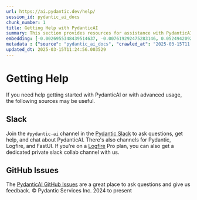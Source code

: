 ```yaml
---
url: https://ai.pydantic.dev/help/
session_id: pydantic_ai_docs
chunk_number: 1
title: Getting Help with PydanticAI
summary: This section provides resources for assistance with PydanticAI, including joining the `#pydantic-ai` channel on Slack for support and utilizing the GitHub Issues page for feedback and inquiries.
embedding: [-0.0026955348439514637, -0.007619292475283146, 0.05249420925974846, 0.004812184721231461, 0.014501234516501427, -0.03746259957551956, -0.03549633175134659, 0.06504210829734802, -0.017075493931770325, 0.03774718940258026, 0.012327989563345909, -0.053503215312957764, -0.025276904925704002, -0.0015054247342050076, -0.0005623109173029661, 0.018407899886369705, -0.006804325617849827, 0.022314567118883133, 0.0011359407799318433, 0.03469429910182953, 0.023064853623509407, 0.042119551450014114, 0.02558736875653267, 0.049260213971138, 0.0061381226405501366, 0.0020083109848201275, -0.0016994643956422806, 0.015911255031824112, -0.014281322248280048, 0.0030949332285672426, 0.019507458433508873, -0.005672427359968424, -0.049441318958997726, 0.02532864920794964, 0.00031976125319488347, -0.007341168820858002, -0.008828806690871716, 0.026596376672387123, 0.013712138868868351, 0.0199731532484293, 0.005193796008825302, -0.008977570571005344, 0.013880306854844093, 0.00830489955842495, -0.03865271061658859, -0.02786410227417946, 0.0144624263048172, 0.028407413512468338, 0.0023236253764480352, -0.004123343620449305, -0.07699495553970337, -0.012418541125953197, -0.026027193292975426, 0.008337239734828472, -0.005507493857294321, 0.009669645689427853, -0.01305887196213007, 0.022974301129579544, -0.0031288901809602976, -0.01738595776259899, -0.0012087057111784816, -0.02265090122818947, -0.021227944642305374, 0.012619049288332462, -0.03591028228402138, -0.01204339787364006, -0.028459157794713974, 0.014837569557130337, -0.03039955347776413, -0.0017770803533494473, 0.01930048316717148, 0.02276732586324215, -0.019649755209684372, -0.054796814918518066, -0.01124136708676815, -0.0372297503054142, 0.013595715165138245, 0.09070709347724915, -0.039842817932367325, -0.05433111637830734, -0.040386129170656204, 0.011448342353105545, -0.05707354471087456, 0.007438188884407282, -0.04025677219033241, -0.030089089646935463, -0.040929440408945084, 0.022288694977760315, -0.03283151984214783, -0.03396988287568092, 0.028329797089099884, 0.013815627433359623, -0.07549437880516052, 0.009527349844574928, 0.06348979473114014, 0.01658392697572708, 0.05572820454835892, 0.03169315308332443, 0.010594568215310574, 0.022547414526343346, 0.009404458105564117, -0.010335848666727543, -0.04656952992081642, 0.016648607328534126, 0.012838960625231266, -0.006015230901539326, 0.021176200360059738, -0.005019160453230143, 0.03417686000466347, -0.021202072501182556, -0.09303557127714157, 0.0051161800511181355, 0.009016378782689571, -0.008007371798157692, -0.09308731555938721, 0.005976423155516386, 0.00862183142453432, -0.006277184467762709, 0.009993044659495354, -0.049855269491672516, -0.06633570790290833, 0.019248738884925842, -0.003787008346989751, 0.042766351252794266, -0.00936564989387989, -0.033659420907497406, 0.0018757171928882599, -0.09070709347724915, -0.052959904074668884, 0.019921408966183662, 0.0034506728406995535, -0.03024432249367237, 0.07777111232280731, -0.011260771192610264, -0.036764055490493774, -0.013970858417451382, -0.009462669491767883, 0.006655561737716198, -0.014216642826795578, 0.002839447697624564, 0.03668643906712532, -0.013543971814215183, -0.04659540206193924, -0.004896268714219332, -0.051873281598091125, -0.03759196028113365, -0.02597544901072979, -0.03547045961022377, -0.024604234844446182, 0.03174489736557007, -0.010413464158773422, 0.022702645510435104, -0.018912402912974358, -0.040489617735147476, -0.04618145152926445, 0.04594860225915909, 0.04240414500236511, 0.028873108327388763, 0.0012232586741447449, -0.07466647773981094, -0.037126265466213226, 0.030710017308592796, -0.03011496178805828, -0.016040615737438202, -0.027760613709688187, -0.0166097991168499, -0.018394963815808296, -0.03611725568771362, -0.03133094310760498, -0.008809402585029602, -0.04025677219033241, -0.025005249306559563, -0.024177348241209984, 0.0342286042869091, 0.015510240569710732, -0.013673331588506699, -0.0028410647064447403, -0.010206488892436028, -0.024190284311771393, -0.056038666516542435, -0.0345131941139698, 0.007651632651686668, -0.041058801114559174, -0.03691928833723068, -0.006228674668818712, 0.0046731228940188885, -0.001409213407896459, 0.007198872976005077, -0.014048474840819836, 0.03906666114926338, 0.015730151906609535, -0.008266091346740723, 0.019649755209684372, 0.002037416910752654, 0.01606648787856102, -0.023621100932359695, 0.05042445287108421, -0.021641895174980164, -0.012522028759121895, -0.01673915795981884, -0.031925998628139496, 0.02168070338666439, 0.009249226190149784, -0.014281322248280048, 0.03228820860385895, -0.029235316440463066, -0.005051500163972378, 0.004527593031525612, -0.03645359352231026, -0.03210710361599922, 0.013142956420779228, -0.06804325431585312, 0.028976596891880035, 0.01644163206219673, 0.0023026044946163893, -0.028303924947977066, -0.053089264780282974, -0.007903884164988995, 0.020982161164283752, -0.008123795501887798, -0.034746043384075165, 0.01874423585832119, 0.0005453324411064386, -0.010976179502904415, 0.02905421145260334, 0.03171902522444725, 0.07476996630430222, -0.028174566105008125, 0.0415244959294796, 0.018252668902277946, 0.005158222280442715, 0.020154258236289024, -0.017049621790647507, 0.012049865908920765, 0.046103835105895996, -0.011622978374361992, 0.0156784076243639, 0.0039422400295734406, 0.027812357991933823, -0.026027193292975426, 0.03668643906712532, -0.020374169573187828, 0.027786485850811005, 0.01563960127532482, 0.013020064681768417, 0.0008287112577818334, -0.01698494143784046, -0.010096532292664051, 0.045172445476055145, 0.03200361505150795, 0.02501818537712097, -0.031512048095464706, 0.0356515608727932, -0.00736704096198082, 0.015962999314069748, -0.03772131726145744, 0.0027860868722200394, 0.001294406596571207, 0.009313905611634254, -0.0034183328971266747, 0.004909204784780741, 0.04380122944712639, -0.00349918263964355, 0.005950551014393568, -0.018783044070005417, -0.03148617595434189, -0.03816114366054535, 0.012767812237143517, -0.05676308274269104, 0.002663194900378585, 0.003136975225061178, 0.04835469648241997, 0.05076078698039055, 0.03510824963450432, -0.012625517323613167, -0.014747017994523048, 0.011558298952877522, -0.003145060269162059, 0.000869136187247932, -0.011707061901688576, 0.015484368428587914, 0.0021700107026845217, 0.022599156945943832, 0.03290913254022598, 0.002711704932153225, 0.040774211287498474, -0.0388079397380352, -0.039170149713754654, -0.020244808867573738, -0.0007058194605633616, -0.013815627433359623, -0.014850505627691746, -0.005937614943832159, 0.009152206592261791, 0.02501818537712097, -0.008078520186245441, 0.07021649926900864, -0.007574016693979502, 0.01808449998497963, 0.0019872901029884815, 0.010174148716032505, -0.026880966499447823, -0.0007001599296927452, -0.028200438246130943, 0.01024529617279768, 0.006057272665202618, -0.0011294727446511388, 0.02972688339650631, 0.03490127623081207, -0.037410855293273926, 0.0350823774933815, 0.023323573172092438, -0.013414612039923668, 0.0008586256881244481, -0.03316785395145416, -0.013880306854844093, 0.029907986521720886, -0.0012838960392400622, 0.025949576869606972, -0.021771255880594254, -0.056970056146383286, 0.002153840847313404, 0.050527941435575485, -0.037410855293273926, 0.00030379340751096606, 0.0021150328684598207, 0.01795514114201069, -0.036220744252204895, 0.016829710453748703, -0.02611774392426014, 0.03681579977273941, -0.01031644456088543, -0.03148617595434189, 0.0025661750696599483, -0.022262822836637497, -0.02073637582361698, 0.07859902083873749, -0.009857216849923134, -0.04041200131177902, 0.02103390358388424, -0.031175712123513222, -0.018123308196663857, -0.06540431827306747, -0.006991897244006395, -0.007580484729260206, 0.026596376672387123, 0.003670584410429001, 0.03854922205209732, 0.018123308196663857, 0.02851090021431446, -0.04056723415851593, -0.006393608171492815, 0.012955384328961372, 0.02464304305613041, 0.006707306019961834, 0.017903396859765053, -0.021512536332011223, -0.05593517795205116, -0.031667280942201614, -0.01648043841123581, -0.04139513894915581, -0.014410682022571564, -0.016260527074337006, -0.004016621969640255, 0.0064388844184577465, 0.0048930346965789795, -0.011467746458947659, -0.03497889265418053, 0.031382687389850616, -0.0003842390433419496, 0.026027193292975426, -0.002139287767931819, 0.023634037002921104, -0.011448342353105545, -0.03940299525856972, -0.012340925633907318, -0.005397537723183632, -0.000469333550427109, 0.012373264878988266, 0.03311610966920853, 0.025677921250462532, 0.0020438849460333586, 0.007748652249574661, -0.017709357663989067, 0.0390925332903862, 0.04111054539680481, -0.00448555126786232, -0.010898563079535961, 0.0020455019548535347, 0.024668915197253227, 0.08108272403478622, -0.020451785996556282, -0.027476022019982338, -0.0027877038810402155, -0.021525470539927483, -0.01834321953356266, 0.0022702645510435104, 0.011073199100792408, 0.06162701174616814, -0.022159334272146225, -0.03748847171664238, -0.00864123459905386, -0.011189622804522514, 0.01364745944738388, 0.0010486228857189417, 0.045845113694667816, 0.019753241911530495, 0.025897832587361336, -0.015380880795419216, -0.019740305840969086, 0.04548290744423866, -0.049984630197286606, 0.007703376468271017, -0.007774524390697479, 0.004941544495522976, -0.05960899963974953, 0.025936640799045563, 0.02985624223947525, -0.0018045692704617977, 0.04460326209664345, -0.010174148716032505, -0.06312758475542068, 0.005882637109607458, -0.008337239734828472, -0.05143345892429352, 0.06359328329563141, 0.0017334213480353355, -0.016648607328534126, 0.03435796499252319, -0.03787655010819435, -0.02475946582853794, 0.015626665204763412, 0.026880966499447823, -0.039558228105306625, -0.01845964416861534, -0.007554612588137388, -0.018537260591983795, 0.0052552418783307076, 0.029209444299340248, 0.025729665532708168, -0.011965781450271606, -0.043594252318143845, -0.035677433013916016, 0.028200438246130943, -0.012800152413547039, 0.005135584156960249, 0.006144590675830841, -0.017502382397651672, -0.027139686048030853, -0.015626665204763412, 0.004068365786224604, -0.022017039358615875, 0.016027679666876793, -0.007703376468271017, -0.02358229272067547, -0.04646604135632515, -0.001521594705991447, 0.00803324393928051, 0.020024897530674934, 0.0310722254216671, 0.03215884789824486, -0.013336995616555214, -0.025069929659366608, 0.03495302051305771, -0.013110616244375706, -0.003948708064854145, -0.026350591331720352, 0.015419689007103443, -0.02946816384792328, 0.0166097991168499, -0.008130263537168503, 0.007742184214293957, 0.01565253548324108, -0.040903571993112564, -0.07182056456804276, -0.028148693963885307, 0.013556907884776592, 0.01619584672152996, -0.03885968402028084, -0.023142468184232712, -0.007716312538832426, 0.0026825990062206984, 0.023698715493083, 0.033685293048620224, 0.042895711958408356, 0.051329970359802246, -0.008227283135056496, -0.033659420907497406, 0.005077372305095196, -0.004029558040201664, -0.0684572085738182, 0.004611677024513483, 0.050812531262636185, -0.01393205113708973, -0.01979205012321472, -0.00019292802608106285, -0.03347831591963768, -0.015393816865980625, 0.0653008297085762, 0.009921897202730179, -0.011914038099348545, -0.001555551658384502, -0.005837361328303814, 0.03435796499252319, 0.0011375577887520194, 0.026272976770997047, 0.015225648880004883, -0.04512070119380951, -0.026169488206505775, 0.020141322165727615, -0.02182299830019474, 0.008052648045122623, 0.01672622188925743, 0.00713419308885932, 0.008647702634334564, 0.033659420907497406, -0.007768056355416775, -0.001531296642497182, -0.007774524390697479, -0.009281566366553307, 0.010691587813198566, -0.04108467325568199, -0.013233507983386517, -0.02610480785369873, 0.00026700671878643334, -0.01372507493942976, -0.03547045961022377, 0.023659909144043922, -0.020594080910086632, 0.002858851570636034, 0.004902736749500036, -0.012826024554669857, 0.013595715165138245, -0.01765761338174343, -0.06131654605269432, 0.02140904776751995, 0.002585579175502062, 0.005947316996753216, -0.04369774088263512, 0.002344646491110325, -0.012903640046715736, 0.026441143825650215, -0.012832492589950562, -0.0003911112726200372, 0.006309524644166231, -0.028303924947977066, -0.02972688339650631, 0.0024287302512675524, 0.018925338983535767, 0.035289354622364044, 0.06302409619092941, -0.01393205113708973, 0.007729248143732548, -0.020024897530674934, 0.036996904760599136, 0.006057272665202618, 0.011027923785150051, -0.07771936804056168, 0.024837082251906395, 0.030735889449715614, 0.014436554163694382, -0.011124943383038044, -0.006280418485403061, 0.013569843024015427, 0.00713419308885932, 0.03816114366054535, 0.024979379028081894, -0.04649191349744797, -0.027786485850811005, -0.012606113217771053, -0.008460131473839283, 0.005947316996753216, -0.043050941079854965, -0.007276488933712244, 0.030554786324501038, 0.002275115577504039, -0.021641895174980164, -0.014902249909937382, 0.002942935563623905, 0.030425425618886948, 0.01724366284906864, -0.0350823774933815, 0.02422909066081047, 0.05743575468659401, -0.016001807525753975, -0.03409924358129501, -0.0023026044946163893, 0.029131827875971794, 0.03226233646273613, -0.00311272032558918, 0.009598497301340103, 0.0125284967944026, -0.01862781122326851, -0.013007128611207008, 0.0046440172009170055, -0.0010914733866229653, 0.019908474758267403, 0.004863928537815809, -0.01606648787856102, 0.033555932343006134, -0.0012685345718637109, -0.02358229272067547, -0.030710017308592796, -0.013763883151113987, -0.033530060201883316, 0.009585561230778694, -0.010607504285871983, 0.009727857075631618, 0.0007244148873724043, 0.0031984210945665836, -0.003964878153055906, -0.02866613306105137, 0.004915672354400158, -0.0412399061024189, 0.010426400229334831, 0.002747278893366456, 0.00432061729952693, 0.0329350046813488, 0.03202948719263077, -0.02477240189909935, 0.0101676806807518, -0.006810793653130531, 0.019339291378855705, -0.005436345934867859, 0.004996522329747677, 0.0051161800511181355, -0.031253330409526825, -0.031175712123513222, -0.04858754202723503, -0.03531522676348686, -0.013311123475432396, 0.057642728090286255, 0.043309662491083145, 0.005035330541431904, -0.0057241711765527725, -0.0070889173075556755, 0.021215008571743965, -0.013543971814215183, 0.03011496178805828, -0.030037347227334976, 0.024138540029525757, 0.021189136430621147, 0.013414612039923668, 0.004517890978604555, 0.023724587634205818, -0.041834961622953415, -0.0022702645510435104, 0.02237924560904503, 0.04121403396129608, 0.011629446409642696, -0.015199776738882065, 0.020839864388108253, 0.025742601603269577, -0.013026532717049122, 0.013893242925405502, -0.016144104301929474, 0.0008448812295682728, -0.020050769671797752, 0.02452661842107773, 0.012690196745097637, -0.06825023144483566, 0.02998560294508934, 0.010361719876527786, -0.0010680268751457334, -0.013336995616555214, 0.04043787345290184, -0.006238376721739769, 0.04579336941242218, 0.01955920271575451, -0.02086573652923107, 0.00013471611600834876, 0.051097121089696884, -0.010743332095444202, 0.014941057190299034, -0.0305030420422554, -0.02478533796966076, 0.016648607328534126, -0.02328476496040821, 0.01319469977170229, 0.017903396859765053, 0.008363110944628716, 0.0012636835454031825, -0.0529857762157917, -0.017579996958374977, 0.05182153731584549, -0.020839864388108253, 0.03950648382306099, 0.0356515608727932, 0.005180859938263893, 0.008104391396045685, 0.01712723821401596, -0.04509482905268669, 0.00491890637204051, 0.020581144839525223, 0.005617449525743723, -0.0025839621666818857, -0.011629446409642696, 0.02331063710153103, -0.013841498643159866, -0.06592175364494324, -0.03309023752808571, 0.001064792857505381, 0.03826462849974632, -5.1011218602070585e-05, 0.026208296418190002, -0.018278541043400764, -0.0006839899579063058, 0.003463608678430319, 0.06799151003360748, 0.0006694369949400425, -0.0651455968618393, -0.009203949943184853, -0.009068122133612633, 0.012347393669188023, -0.0393771231174469, 0.008705914951860905, -0.0008990506175905466, -0.0030367213767021894, -0.010374655947089195, -0.01741182990372181, 0.007509336806833744, -0.015018673613667488, -0.011991653591394424, -0.008382515050470829, -0.017709357663989067, -0.015044544823467731, -0.003457140875980258, 0.004262405447661877, 0.0018498451681807637, 0.009255694225430489, -0.021525470539927483, -0.0022185207344591618, 0.03187425434589386, -0.028071077540516853, -0.00224277563393116, -0.03523761034011841, -0.047319818288087845, 0.07823681086301804, -0.07823681086301804, -0.0050870743580162525, -0.0055430675856769085, 0.0016784435138106346, -0.0021215009037405252, 0.029959730803966522, 0.004262405447661877, -0.03484953194856644, -0.005708001554012299, 0.02783823013305664, -0.00997364055365324, -0.017579996958374977, 0.023194212466478348, 0.010271168313920498, -0.011014987714588642, -0.02530277706682682, 0.03283151984214783, -0.008084988221526146, -0.03603964298963547, 0.033012621104717255, -0.002713321940973401, 0.001705932430922985, -0.020167194306850433, -0.01822679676115513, -0.02944229170680046, 0.013020064681768417, -0.01860193908214569, -0.009281566366553307, 0.013427548110485077, -0.027889974415302277, 0.04082595556974411, -0.04354251176118851, -0.018006885424256325, -0.01644163206219673, 0.007703376468271017, 0.016001807525753975, 0.02879549190402031, -0.06426595151424408, -0.03290913254022598, -0.00903578195720911, 0.02050352841615677, -0.016105296090245247, -0.0032081231474876404, -0.021603086963295937, -0.020581144839525223, -0.037566088140010834, -0.004753972869366407, -0.014346002601087093, -0.021512536332011223, -0.013097680173814297, -0.01862781122326851, -0.012612581253051758, -0.03521173819899559, 0.01765761338174343, -0.017761101946234703, -0.014824633486568928, -0.009559689089655876, -0.04703522473573685, 0.002883106702938676, -0.08273853361606598, -0.01285836473107338, -0.023724587634205818, 0.021745383739471436, 0.008479535579681396, -0.005345793906599283, 0.0621444508433342, 0.050553809851408005, -0.014100219123065472, 0.008990506641566753, 0.03127920255064964, 0.028692005202174187, -0.026596376672387123, 0.008130263537168503, 0.011655318550765514, -0.00112138781696558, 0.016687415540218353, -0.00014937014202587306, 0.021900614723563194, 0.006694369949400425, -0.014695273712277412, -0.017463574185967445, 0.0023511145263910294, 0.06975080817937851, -0.011642382480204105, -0.024125603958964348, -0.008880550973117352, -0.0012184076476842165, 0.020374169573187828, 0.0038969640154391527, -0.009999512694776058, -0.05676308274269104, 0.017502382397651672, -0.00404896168038249, -0.008557151071727276, 0.043723613023757935, -0.00498682027682662, 0.006759049836546183, -0.007780992425978184, -0.020412977784872055, -0.02651876024901867, 0.007321764715015888, 0.039558228105306625, 0.0009936450514942408, 0.04620732367038727, 0.008841742761433125, 0.0199731532484293, -0.02866613306105137, 0.026027193292975426, 0.05060555413365364, -0.00343126873485744, 0.07290718704462051, 0.011480682529509068, 0.0046731228940188885, -0.007548144552856684, 0.052545953541994095, -0.06861244142055511, 0.01125430315732956, -0.004692526999861002, 0.01794220507144928, 0.030011475086212158, 0.003261483972892165, 0.006254546344280243, 0.016118232160806656, -0.02183593437075615, 0.0027893208898603916, -0.007153597194701433, -0.04312855750322342, -0.02703619934618473, 0.008466599509119987, 0.018136244267225266, 0.020826928317546844, -0.022288694977760315, -0.0004475040768738836, 0.008919358253479004, 0.0029785095248371363, 0.01699787750840187, -0.0021328197326511145, -0.006991897244006395, -0.014501234516501427, 0.02985624223947525, -0.024397259578108788, -0.028303924947977066, 0.046233195811510086, -0.00709538534283638, -0.00542340986430645, 0.00619633449241519, -0.015044544823467731, 0.00040465363417752087, 0.018382027745246887, 0.015833640471100807, -0.007561080623418093, -0.028873108327388763, 0.033788781613111496, 0.005319921765476465, 0.02395743504166603, 0.004598740953952074, 0.009824877604842186, 0.014087283052504063, -0.031175712123513222, 0.026208296418190002, 0.005669193342328072, -1.8734432160272263e-05, 0.021124456077814102, 0.01159063819795847, 0.023737523704767227, -0.017347149550914764, -0.03482365980744362, -0.004162151832133532, 0.03409924358129501, 0.006629690062254667, -0.010174148716032505, -0.0023026044946163893, 0.010419932194054127, -0.033814653754234314, 0.02488882653415203, 0.011344854719936848, -0.008925826288759708, -0.049751780927181244, -0.00989602506160736, 0.010070661082863808, 0.003812880255281925, -0.041162289679050446, 0.02341412380337715, 0.005533365532755852, -0.01955920271575451, -0.008783530443906784, 0.000983942998573184, -0.007004833314567804, -0.01139013096690178, 0.041188161820173264, 0.019481586292386055, -0.010484612546861172, 0.00656501017510891, 0.005433111917227507, -0.013789755292236805, 0.034746043384075165, -0.014759954065084457, -0.029778627678751945, 0.022547414526343346, -0.028433285653591156, 0.0011019838275387883, -0.0044241053983569145, -0.010704523883759975, -0.009397990070283413, -0.003145060269162059, -0.014151962473988533, 0.008705914951860905, 0.03252105414867401, -0.002802256727591157, 0.026699863374233246, 0.005206732079386711, -0.013505163602530956, 0.05490029975771904, -0.02703619934618473, 0.03624661639332771, -0.0072958930395543575, -0.023401187732815742, -0.00542340986430645, -0.012606113217771053, -0.021913550794124603, 0.024151476100087166, 0.0051420521922409534, 0.003010849468410015, -0.032339952886104584, -0.011532426811754704, 0.009191013872623444, 0.018394963815808296, 0.005174392368644476, -0.00739291263744235, 0.004534061066806316, 0.01994728110730648, 0.029416419565677643, 0.002278349595144391, 0.014151962473988533, 0.06726709753274918, 0.042248912155628204, 0.014578850008547306, -0.033271342515945435, 0.04698348045349121, -0.029105955734848976, 0.008686510846018791, 0.019908474758267403, 0.01137719489634037, 0.03443558141589165, -0.006076676771044731, -0.002161925658583641, 0.0224827341735363, -0.01505748089402914, -0.015820704400539398, 0.0615752674639225, 0.00034138860064558685, 0.0004111216403543949, 0.06364502012729645, -0.022120526060461998, 0.033788781613111496, 0.026880966499447823, 0.014488298445940018, -0.005902041215449572, 0.0016655074432492256, 0.01631227135658264, 0.04548290744423866, 0.0014116389211267233, 0.00957909319549799, 0.0018708661664277315, 0.006542372051626444, -0.0021020967978984118, -0.044499773532152176, 0.015316200442612171, 0.02331063710153103, -0.04323204606771469, 0.01606648787856102, 0.006341864354908466, -0.0074640605598688126, -0.03505650535225868, 0.05955725535750389, -0.0329350046813488, -0.021383175626397133, -0.02023187279701233, 0.028976596891880035, -0.031408559530973434, -0.009178077802062035, -0.01821386069059372, 0.013324059545993805, 0.00025346435722894967, 0.01004478894174099, 0.010633375495672226, 0.0021117988508194685, 0.0038031782023608685, -0.00555923767387867, 0.006383906118571758, 0.006953089497983456, -0.03334895893931389, 0.007418784778565168, 0.02544507384300232, 0.002229839563369751, -0.0023608163464814425, -0.022832006216049194, 0.02303898148238659, -0.01096971146762371, 0.005843829363584518, 0.023129532113671303, 0.007606356404721737, -0.019378099590539932, 0.009482073597609997, 0.012463817372918129, 0.047863125801086426, 0.027217302471399307, 0.003534756600856781, -0.02424202673137188, -0.004165385849773884, 0.0118493577465415, 0.018265604972839355, 0.021874742582440376, 0.03158966451883316, -0.017463574185967445, 0.0207622479647398, -0.0020066939759999514, -0.03953235596418381, -0.006041103042662144, 0.0030609762761741877, 0.046647146344184875, 0.011836421675980091, 0.0009184546070173383, -0.014811697416007519, -0.014397745952010155, -0.015898320823907852, -0.011416003108024597, 0.018692491576075554, 0.0017431234009563923, -0.047888997942209244, -0.003457140875980258, -0.03844573348760605, -0.0062189726158976555, -0.02450074627995491, -0.030296066775918007, -0.0345131941139698, -0.012638452462852001, -0.018019821494817734, -0.04126577824354172, -0.031770769506692886, -0.010478144511580467, 0.01313002035021782, -0.009805473499000072, 0.03371116518974304, -0.03430622071027756, -0.0033148450311273336, -0.013569843024015427, 0.009915429167449474, 0.03169315308332443, 0.018420835956931114, 0.015743087977170944, 0.02049059234559536, -0.0030836143996566534, 0.04364599660038948, -0.004805716685950756, -0.022275758907198906, 0.005471919663250446, 0.015303265303373337, -0.019714433699846268, 0.01192050613462925, 0.003990749828517437, 0.007535208482295275, 0.0072829569689929485, 0.020710505545139313, -0.019196994602680206, -0.014410682022571564, -0.061109572649002075, 0.02664811909198761, 0.023905692622065544, -0.01792926900088787, -0.005468685645610094, 0.006849601864814758, 0.012366796843707561, 0.03146030381321907, 0.010665715672075748, -0.020400041714310646, -0.021383175626397133, -0.005381367634981871, 0.005384601652622223, 0.015768960118293762, 0.030839378014206886, 0.02237924560904503, 0.014113154262304306, 0.03787655010819435, -0.045327674597501755, -0.01580776832997799, 0.005882637109607458, 0.016687415540218353, -0.014889313839375973, -0.006817261688411236, -0.018938275054097176, -0.006552074104547501, -0.003673818428069353, -0.07497694343328476, 0.0023414124734699726, -0.06954383105039597, 0.003580032614991069, 0.00031430390663444996, -0.051200609654188156, 0.008013839833438396, -0.03973933309316635, 0.017515316605567932, -0.013518099673092365, -0.004407935310155153, -0.029390547424554825, 0.03684167191386223, -0.0267774797976017, -0.007567548658698797, -0.014837569557130337, 0.060436900705099106, 0.019339291378855705, 0.0026842160150408745, -0.007541676517575979, 0.00985074881464243, 0.01724366284906864, 0.029933858662843704, 0.024461939930915833, -0.02222401462495327, -0.022702645510435104, -0.003877560142427683, 0.014307194389402866, -0.005562471691519022, -0.0018401432316750288, 0.007606356404721737, -0.012877768836915493, 0.010769203305244446, 0.015148033387959003, 0.014863441698253155, -0.04470674693584442, 0.017592933028936386, 0.045974474400281906, -0.022327501326799393, -0.006510032340884209, 0.013621587306261063, -0.014358938671648502, 0.03710039332509041, -0.01219216175377369, 0.027657127007842064, 0.0064259483478963375, 0.0012329606106504798, -0.051769793033599854, -0.005940848961472511, -0.020011961460113525, -0.056452617049217224, 0.014837569557130337, -0.0025823451578617096, -0.0015458496054634452, -0.0023430294822901487, 0.0615752674639225, 0.03435796499252319, -0.005497791804373264, 0.02770886942744255, -0.027501894161105156, -0.022017039358615875, -0.0005962678696960211, 0.0016178060322999954, -0.018912402912974358, -0.007373508997261524, 0.029235316440463066, 0.009786069393157959, 0.010406996123492718, -0.016131168231368065, 0.0036544145550578833, -0.03146030381321907, 0.008951698429882526, 0.030839378014206886, 0.042766351252794266, -0.0013251295313239098, 0.01304593589156866, -0.04015328362584114, -0.0008137540426105261, 0.02007664181292057, 0.023931562900543213, -0.02049059234559536, -0.04323204606771469, -0.003935771994292736, -0.006694369949400425, -0.01701081357896328, 0.0038193482905626297, -0.006390374153852463, 0.03684167191386223, 0.01738595776259899, -0.0011601957958191633, 0.0015733386389911175, 0.03495302051305771, 0.001660656533204019, 0.016157040372490883, 0.010426400229334831, 0.01955920271575451, -0.03244343772530556, 0.013298188336193562, -0.010018916800618172, 0.0014827867271378636, -0.016816774383187294, -0.040748339146375656, 0.004058663733303547, 0.006548840086907148, -0.010917967185378075, -0.0025128142442554235, -0.024397259578108788, 0.02732079103589058, -0.015186840668320656, 0.031667280942201614, -0.01618291065096855, -0.003660882357507944, 0.010808011516928673, 0.028355669230222702, 0.015225648880004883, 0.02596251294016838, -0.025677921250462532, -0.009753729216754436, -0.04863928630948067, 0.027113815769553185, 0.0005133967497386038, -0.009960704483091831, 0.04548290744423866, -0.029882114380598068, -0.029519908130168915, -0.003926069941371679, 0.020788120105862617, 0.002790937665849924, 0.02008957788348198, -0.008007371798157692, -0.008473067544400692, 0.021240880712866783, -0.018576068803668022, 0.03477191552519798, -0.012968320399522781, 0.005908509250730276, 0.02531571313738823, -0.020542336627840996, -0.00026518761296756566, 0.02263796515762806, -0.00989602506160736, 0.012437945231795311, 0.013142956420779228, -0.05029509216547012, 0.012133949436247349, 0.03748847171664238, -0.020309489220380783, 0.004951246548444033, 0.003398928791284561, 0.01159063819795847, 0.01345341932028532, 0.0018724831752479076, -0.03774718940258026, -0.019184058532118797, -0.02569085732102394, 0.0021360537502914667, -0.029131827875971794, 0.02745014987885952, -0.0011642382014542818, -0.03456493839621544, -0.022133462131023407, -0.007716312538832426, 0.02060701698064804, -0.008977570571005344, 0.004653718788176775, -0.003321313066408038, 0.010782139375805855, 5.058170427219011e-05, 0.005863233003765345, 0.019080571830272675, 0.01091149915009737, -0.046647146344184875, 0.011732934042811394, -0.023349445313215256, -0.0147858252748847, -0.01532913651317358, -0.0007143086986616254, -0.010387592017650604, -0.04243001714348793, -0.016687415540218353, -0.007845671847462654, 0.0026243869215250015, 0.03277977555990219, 0.0016404440393671393, -0.001911291154101491, 0.02274145372211933, 0.019119378179311752, 0.005035330541431904, -0.022017039358615875, 0.0046440172009170055, 0.011681190691888332, -0.0019258441170677543, -0.010950307361781597, 0.012011057697236538, 0.009844280779361725, 0.012851896695792675, -0.04017915576696396, 0.001988906878978014, -0.011435406282544136, -0.012399137020111084, -0.004576103296130896, 0.018808916211128235, -0.011875229887664318, -0.007224745117127895, 0.016415759921073914, -0.020128386095166206, -0.04499134048819542, 0.029105955734848976, 0.033918142318725586, 0.007755120284855366, -0.008473067544400692, 0.03187425434589386, 0.0053490279242396355, 0.0005283539649099112, 0.005132350139319897, -0.012554368935525417, -0.008686510846018791, 0.00608961284160614, -0.0323658213019371, 0.013298188336193562, -0.037126265466213226, 0.035677433013916016, 0.00830489955842495, -0.007360572926700115, -0.018304413184523582, -0.002090777736157179, -0.032210592180490494, -0.013142956420779228, -0.019598010927438736, 0.011416003108024597, 0.004718398675322533, -0.0021570746321231127, -0.005536599550396204, 0.004427339415997267, 0.001532913651317358, 0.004314149264246225, 0.008240219205617905, 0.004042494110763073, -0.0009685815311968327, -0.03241756558418274, 0.024073859676718712, -0.03024432249367237, 0.003618840593844652, 0.020813992246985435, 0.012140417471528053, -0.0029704244807362556, 0.00736704096198082, -0.02168070338666439, -0.02825218066573143, -0.013479291461408138, -0.012942448258399963, -0.015743087977170944, -0.021202072501182556, 0.010956775397062302, 0.03288326412439346, -0.0004036430036649108, -0.010471676476299763, 0.030425425618886948, 0.007936224341392517, -0.009372117929160595, -0.006810793653130531, -0.016803838312625885, 0.028303924947977066, 0.021085647866129875, -0.027605382725596428, -0.010568696074187756, 0.02558736875653267, 0.00936564989387989, 0.00269715185277164, -0.020813992246985435, 0.00118930172175169, -0.02023187279701233, -0.0032647179905325174, 0.011383662931621075, 0.011435406282544136, 0.007548144552856684, -0.022004103288054466, -0.006435650400817394, -0.004200959578156471, -0.016247591003775597, -0.00924275815486908, 0.02931293100118637, -0.02087867259979248, -0.01648043841123581, -0.03616899996995926, 0.018006885424256325, 0.022172270342707634, 0.008182007819414139, 0.05593517795205116, -0.010070661082863808, -0.005297284107655287, -0.02047765627503395, 0.016105296090245247, 0.02438432350754738, 0.016907326877117157, -0.04649191349744797, 0.011260771192610264, 0.026001321151852608, -0.027941716834902763, 0.026053065434098244, 0.0029720414895564318, 0.005209966097027063, -0.0003401758731342852, -0.029933858662843704, 0.023142468184232712, -0.02261209301650524, 0.050838403403759, 0.025923704728484154, 0.032728031277656555, 0.0016315504908561707, 0.024267898872494698, 0.0011836421908810735, 0.019093507900834084, 0.03161553665995598, -0.009559689089655876, 0.017838716506958008, 0.011176686733961105, -0.008783530443906784, 0.03616899996995926, 0.003580032614991069, 0.010723927989602089, 0.05422763153910637, -4.2926232708850875e-05, 0.040360260754823685, -0.02237924560904503, 0.021318495273590088, 0.034875404089689255, 0.004601974971592426, 0.02103390358388424, -0.002081075916066766, 0.007858607918024063, 0.037669576704502106, -0.0015143181663006544, 0.014747017994523048, -0.008207879960536957, -0.0009338160743936896, 0.00629335455596447, 0.014151962473988533, -0.012114545330405235, 7.498826016671956e-05, 0.014333066530525684, 0.02184887044131756, -0.009540285915136337, -0.006484160199761391, 0.013104148209095001, -0.03187425434589386, 0.03963584452867508, 0.010128872469067574, 0.02651876024901867, -0.01848551630973816, 0.01065277960151434, -0.0089128902181983, -0.0038969640154391527, -0.028174566105008125, 0.004576103296130896, -0.010491080582141876, -0.03510824963450432, 0.013867370784282684, -0.003877560142427683, -0.0345131941139698, -0.00824668724089861, 0.005520429462194443, -0.01662273518741131, 0.03640184924006462, 0.016234654933214188, 0.025225162506103516, 0.01251556072384119, 0.01847258023917675, -0.0024190284311771393, 0.008925826288759708, -0.032314080744981766, -0.009928365238010883, -0.02716555818915367, -0.004414403345435858, -0.039687588810920715, 0.0027408108580857515, -0.006817261688411236, -0.0021085648331791162, -0.011234899051487446, 0.0238410122692585, -0.02089160867035389, -0.0024109433870762587, -0.011150815524160862, -0.024733593687415123, 0.005410473793745041, 0.0019371630623936653, 0.026066001504659653, 0.016933199018239975, 0.013272316195070744, -0.002698768861591816, -0.0019727370236068964, -0.035703305155038834, -0.015846576541662216, 0.010115936398506165, 0.04928608611226082, -0.03738498315215111, 0.010005980730056763, -0.021616023033857346, 0.01915818639099598, -0.011325450614094734, 0.0259883850812912, -0.010219424962997437, -0.0025144312530755997, 0.0020050769671797752, 0.0010599419474601746]
metadata : {"source": "pydantic_ai_docs", "crawled_at": "2025-03-15T11:24:56.002514", "url_path": "/help/", "chunk_size": 676}
updated_dt: 2025-03-15T11:24:56.003529
---
```

# Getting Help
If you need help getting started with PydanticAI or with advanced usage, the following sources may be useful.
##  Slack
Join the `#pydantic-ai` channel in the [Pydantic Slack](https://logfire.pydantic.dev/docs/join-slack/) to ask questions, get help, and chat about PydanticAI. There's also channels for Pydantic, Logfire, and FastUI.
If you're on a [Logfire](https://pydantic.dev/logfire) Pro plan, you can also get a dedicated private slack collab channel with us.
##  GitHub Issues
The [PydanticAI GitHub Issues](https://github.com/pydantic/pydantic-ai/issues) are a great place to ask questions and give us feedback.
© Pydantic Services Inc. 2024 to present